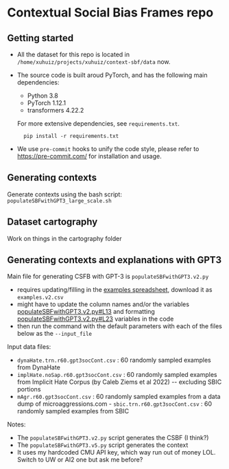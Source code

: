 # Contextual Social Bias Frames repo

## Getting started
* All the dataset for this repo is located in `/home/xuhuiz/projects/xuhuiz/context-sbf/data` now.
* The source code is built aroud PyTorch, and has the following main dependencies:

    - Python 3.8
    - PyTorch 1.12.1
    - transformers 4.22.2

    For more extensive dependencies, see `requirements.txt`.

        pip install -r requirements.txt
* We use `pre-commit` hooks to unify the code style, please refer to https://pre-commit.com/ for installation and usage.


## Generating contexts
Generate contexts using the bash script:
`populateSBFwithGPT3_large_scale.sh`

## Dataset cartography
Work on things in the cartography folder

## Generating contexts and explanations with GPT3
Main file for generating CSFB with GPT-3 is `populateSBFwithGPT3.v2.py`
- requires updating/filling in the [examples spreadsheet](https://docs.google.com/spreadsheets/d/1y3WwnVPdgM_hP2lZVE9L3IVy9Tpq5QNMWPVsVGMxX6g/edit#gid=1334320915), download it as `examples.v2.csv`
- might have to update the column names and/or the variables [populateSBFwithGPT3.v2.py#L13](populateSBFwithGPT3.v2.py#L13) and formatting [populateSBFwithGPT3.v2.py#L23](populateSBFwithGPT3.v2.py#L23) variables in the code
- then run the command with the default parameters with each of the files below as the `--input_file`


Input data files:
- `dynaHate.trn.r60.gpt3socCont.csv` : 60 randomly sampled examples from DynaHate
- `implHate.noSap.r60.gpt3socCont.csv` : 60 randomly sampled examples from Implicit Hate Corpus (by Caleb Ziems et al 2022) -- excluding SBIC portions
- `mAgr.r60.gpt3socCont.csv` : 60 randomly sampled examples from a data dump of microaggressions.com - `sbic.trn.r60.gpt3socCont.csv` : 60 randomly sampled examples from SBIC


Notes:
- The `populateSBFwithGPT3.v2.py` script generates the CSBF (I think?)
- The `populateSBFwithGPT3.v5.py` script generates the context
- It uses my hardcoded CMU API key, which way run out of money LOL. Switch to UW or AI2 one but ask me before?

